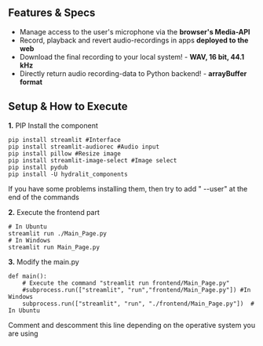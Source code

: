 ## Features & Specs
- Manage access to the user's microphone via the **browser's Media-API**
- Record, playback and revert audio-recordings in apps **deployed to the web**
- Download the final recording to your local system! - **WAV, 16 bit, 44.1 kHz**
- Directly return audio recording-data to Python backend! - **arrayBuffer format**<br>

## Setup & How to Execute
**1.** PIP Install the component
```
pip install streamlit #Interface
pip install streamlit-audiorec #Audio input
pip install pillow #Resize image
pip install streamlit-image-select #Image select
pip install pydub
pip install -U hydralit_components
```
If you have some problems installing them, then try to add " --user" at the end of the commands 

**2.** Execute the frontend part
```
# In Ubuntu
streamlit run ./Main_Page.py
# In Windows
streamlit run Main_Page.py
```
**3.** Modify the main.py
```
def main():
    # Execute the command "streamlit run frontend/Main_Page.py"
    #subprocess.run(["streamlit", "run","frontend/Main_Page.py"]) #In Windows
    subprocess.run(["streamlit", "run", "./frontend/Main_Page.py"])  # In Ubuntu
```
Comment and descomment this line depending on the operative system you are using